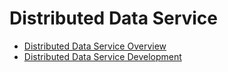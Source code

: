 # Distributed Data Service

- [Distributed Data Service Overview](database-mdds-overview.md)
- [Distributed Data Service Development](database-mdds-guidelines.md)
